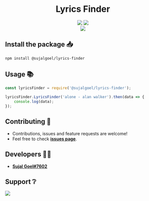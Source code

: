 <h1 align="center">Lyrics Finder</h1>
<p align="center">
   <a href="https://www.npmjs.com/package/@sujalgoel/lyrics-finder"><img src="https://img.shields.io/npm/v/@sujalgoel/lyrics-finder.svg?style=flat-square" /></a>
   <a href="https://github.com/sujalgoel/lyrics-finder/blob/main/LICENSE"><img src="https://nuggies.js.org/assets/img/license.ade17f5e.svg" /></a>
   <br>
   <a href="https://www.npmjs.com/package/@sujalgoel/lyrics-finder"><img src="https://nodei.co/npm/@sujalgoel/lyrics-finder.png?downloadRank=true&downloads=true&downloadRank=true&stars=true" /></a>
</p>

## Install the package 📥
```sh
npm install @sujalgoel/lyrics-finder
```

## Usage 📚
```js
const lyricsFinder = require('@sujalgoel/lyrics-finder');

lyricsFinder.LyricsFinder('alone - alan walker').then(data => {
	console.log(data);
});
```

## Contributing 🤝
- Contributions, issues and feature requests are welcome!
- Feel free to check **[issues page](https://github.com/sujalgoel/lyrics-finder/issues)**.

## Developers 👨‍💻
- **[Sujal Goel#7602](https://github.com/sujalgoel)**

## Support ❔
<a href="https://discord.gg/ANzBrkcXZy"><img src="https://invidget.switchblade.xyz/ANzBrkcXZy" /></a>